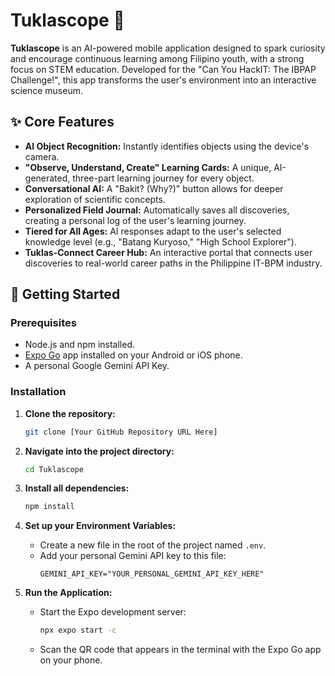 # Tuklascope 🔭

**Tuklascope** is an AI-powered mobile application designed to spark curiosity and encourage continuous learning among Filipino youth, with a strong focus on STEM education. Developed for the "Can You HackIT: The IBPAP Challenge!", this app transforms the user's environment into an interactive science museum.

## ✨ Core Features

* **AI Object Recognition:** Instantly identifies objects using the device's camera.
* **"Observe, Understand, Create" Learning Cards:** A unique, AI-generated, three-part learning journey for every object.
* **Conversational AI:** A "Bakit? (Why?)" button allows for deeper exploration of scientific concepts.
* **Personalized Field Journal:** Automatically saves all discoveries, creating a personal log of the user's learning journey.
* **Tiered for All Ages:** AI responses adapt to the user's selected knowledge level (e.g., "Batang Kuryoso," "High School Explorer").
* **Tuklas-Connect Career Hub:** An interactive portal that connects user discoveries to real-world career paths in the Philippine IT-BPM industry.

## 🚀 Getting Started

### Prerequisites

* Node.js and npm installed.
* [Expo Go](https://expo.dev/go) app installed on your Android or iOS phone.
* A personal Google Gemini API Key.

### Installation

1.  **Clone the repository:**
    ```bash
    git clone [Your GitHub Repository URL Here]
    ```

2.  **Navigate into the project directory:**
    ```bash
    cd Tuklascope
    ```

3.  **Install all dependencies:**
    ```bash
    npm install
    ```

4.  **Set up your Environment Variables:**
    * Create a new file in the root of the project named `.env`.
    * Add your personal Gemini API key to this file:
        ```
        GEMINI_API_KEY="YOUR_PERSONAL_GEMINI_API_KEY_HERE"
        ```

5.  **Run the Application:**
    * Start the Expo development server:
        ```bash
        npx expo start -c
        ```
    * Scan the QR code that appears in the terminal with the Expo Go app on your phone.